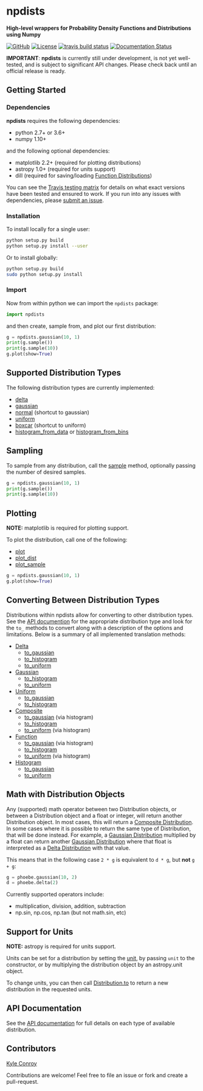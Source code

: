 # npdists

**High-level wrappers for Probability Density Functions and Distributions using Numpy**

[![GitHub](https://img.shields.io/badge/github-kecnry%2Fnpdists-blue.svg)](https://github.com/kecnry/npdists)
[![License](https://img.shields.io/badge/license-GPL3-blue.svg)](https://github.com/kecnry/npdists/blob/master/LICENSE)
[![travis build status](https://travis-ci.org/kecnry/npdists.svg?branch=master)](https://travis-ci.org/kecnry/npdists)
[![Documentation Status](https://readthedocs.org/projects/npdists/badge/?version=latest)](https://npdists.readthedocs.io/en/latest/?badge=latest)


**IMPORTANT**: **npdists** is currently still under development, is not yet well-tested, and is subject to significant API changes.  Please check back until an official release is ready.



## Getting Started

### Dependencies

**npdists** requires the following dependencies:

  - python 2.7+ or 3.6+
  - numpy 1.10+


and the following optional dependencies:

  - matplotlib 2.2+ (required for plotting distributions)
  - astropy 1.0+ (required for units support)
  - dill (required for saving/loading [Function Distributions](./api/Function.md))


You can see the [Travis testing matrix](https://travis-ci.org/kecnry/npdists) for
details on what exact versions have been tested and ensured to work.  If you run
into any issues with dependencies, please [submit an issue](https://github.com/kecnry/npdists/issues/new).

### Installation

To install locally for a single user:

```sh
python setup.py build
python setup.py install --user
```

Or to install globally:

```sh
python setup.py build
sudo python setup.py install
```

### Import

Now from within python we can import the `npdists` package:

```py
import npdists
```

and then create, sample from, and plot our first distribution:

```py
g = npdists.gaussian(10, 1)
print(g.sample())
print(g.sample(10))
g.plot(show=True)
```

## Supported Distribution Types

The following distribution types are currently implemented:

* [delta](./api/npdists.delta.md)
* [gaussian](./api/npdists.gaussian.md)
* [normal](./api/npdists.normal.md) (shortcut to gaussian)
* [uniform](./api/npdists.uniform.md)
* [boxcar](./api/npdists.boxcar.md) (shortcut to uniform)
* [histogram_from_data](./api/npdists.histogram_from_data.md) or [histogram_from_bins](./api/npdists.histogram_from_bins.md)

## Sampling

To sample from any distribution, call the [sample](./api/BaseDistribution.sample.md) method,
optionally passing the number of desired samples.

```py
g = npdists.gaussian(10, 1)
print(g.sample())
print(g.sample(10))
```

## Plotting

**NOTE:** matplotlib is required for plotting support.

To plot the distribution, call one of the following:

* [plot](./api/BaseDistribution.plot.md)
* [plot_dist](./api/BaseDistribution.plot_dist.md)
* [plot_sample](./api/BaseDistribution.plot_sample.md)

```py
g = npdists.gaussian(10, 1)
g.plot(show=True)
```

## Converting Between Distribution Types

Distributions within npdists allow for converting to other distribution types.
See the [API documention](./api/) for the appropriate distribution type
and look for the `to_` methods to convert along with a description of the options
and limitations.  Below is a summary of all implemented translation methods:

* [Delta](./api/Delta.md)
    * [to_gaussian](./api/Delta.to_gaussian.md)
    * [to_histogram](./api/Delta.to_histogram.md)
    * [to_uniform](./api/Delta.to_uniform.md)
* [Gaussian](./api/Gaussian.md)
    * [to_histogram](./api/Gaussian.to_histogram.md)
    * [to_uniform](./api/Gaussian.to_uniform.md)
* [Uniform](./api/Uniform.md)
    * [to_gaussian](./api/Uniform.to_gaussian.md)
    * [to_histogram](./api/Uniform.to_histogram.md)
* [Composite](./api/Composite.md)
    * [to_gaussian](./api/Composite.to_gaussian.md) (via histogram)
    * [to_histogram](./api/Composite.to_histogram.md)
    * [to_uniform](./api/Composite.to_uniform.md) (via histogram)
* [Function](./api/Function.md)
    * [to_gaussian](./api/Function.to_gaussian.md) (via histogram)
    * [to_histogram](./api/Function.to_histogram.md)
    * [to_uniform](./api/Function.to_uniform.md) (via histogram)
* [Histogram](./api/Histogram.md)
    * [to_gaussian](./api/Histogram.to_gaussian.md)
    * [to_uniform](./api/Histogram.to_uniform.md)


## Math with Distribution Objects

Any (supported) math operator between two Distribution objects, or between a Distribution object and a float or integer, will return another Distribution object.  In most cases, this will return a [Composite Distribution](./api/Composite.md).  In some cases where it is possible to return the same type of Distribution, that will be done instead.  For example, a [Gaussian Distribution](./api/Gaussian.md) multiplied by a float can return another [Gaussian Distribution](./api/Gaussian.md) where that float is interpreted as a [Delta Distribution](./api/Delta.md) with that value.

This means that in the following case `2 * g` is equivalent to `d * g`, but **not** `g + g`:

```py
g = phoebe.gaussian(10, 2)
d = phoebe.delta(2)
```

Currently supported operators include:

* multiplication, division, addition, subtraction
* np.sin, np.cos, np.tan (but not math.sin, etc)


## Support for Units

**NOTE:** astropy is required for units support.

Units can be set for a distribution by setting the [unit](./api/BaseDistribution.unit.md), by passing `unit` to the constructor, or by multiplying the distribution object by an astropy.unit object.

To change units, you can then call [Distribution.to](./api/BaseDistribution.to.md) to return a new distribution in the requested units.

## API Documentation

See the [API documentation](./api/npdists.md) for full details on each type of available distribution.

## Contributors

[Kyle Conroy](https://github.com/kecnry)

Contributions are welcome!  Feel free to file an issue or fork and create a pull-request.
